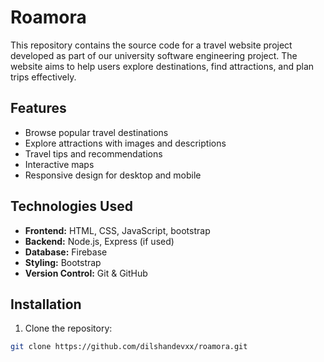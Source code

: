  # Roamora

This repository contains the source code for a travel website project developed as part of our university software engineering project. The website aims to help users explore destinations, find attractions, and plan trips effectively.

## Features

- Browse popular travel destinations
- Explore attractions with images and descriptions
- Travel tips and recommendations
- Interactive maps 
- Responsive design for desktop and mobile

## Technologies Used

- **Frontend:** HTML, CSS, JavaScript, bootstrap
- **Backend:** Node.js, Express (if used)
- **Database:** Firebase 
- **Styling:** Bootstrap
- **Version Control:** Git & GitHub

## Installation

1. Clone the repository:

```bash
git clone https://github.com/dilshandevxx/roamora.git
